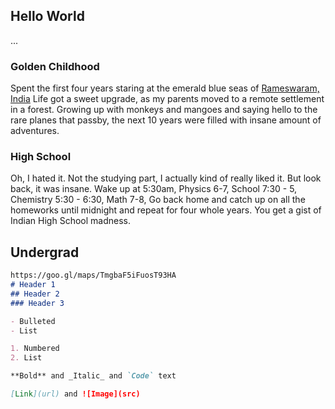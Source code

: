 ## Hello World

...

### Golden Childhood

Spent the first four years staring at the emerald blue seas of [Rameswaram, India](https://goo.gl/maps/mUVw2cxbFnBCR3JYA)
Life got a sweet upgrade, as my parents moved to a remote settlement in a forest. Growing up with monkeys and mangoes and saying hello to the rare planes that passby, the next 10 years were filled with insane amount of adventures. 

### High School
Oh, I hated it. Not the studying part, I actually kind of really liked it. But look back, it was insane. Wake up at 5:30am, Physics 6-7, School 7:30 - 5, Chemistry 5:30 - 6:30, Math 7-8, Go back home and catch up on all the homeworks until midnight and repeat for four whole years. You get a gist of Indian High School madness. 

## Undergrad


```markdown
https://goo.gl/maps/TmgbaF5iFuosT93HA
# Header 1
## Header 2
### Header 3

- Bulleted
- List

1. Numbered
2. List

**Bold** and _Italic_ and `Code` text

[Link](url) and ![Image](src)
```
